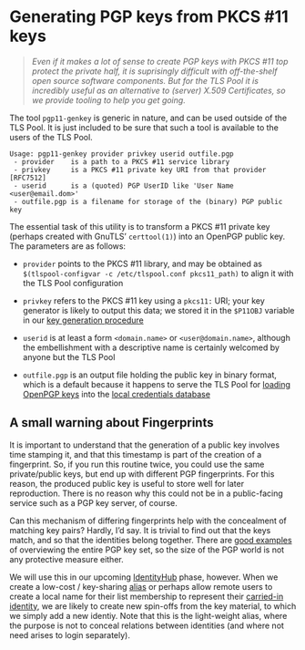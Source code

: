 Generating PGP keys from PKCS \#11 keys
=======================================

>   *Even if it makes a lot of sense to create PGP keys with PKCS \#11 top
>   protect the private half, it is suprisingly difficult with off-the-shelf
>   open source software components.  But for the TLS Pool it is incredibly
>   useful as an alternative to (server) X.509 Certificates, so we provide
>   tooling to help you get going.*

The tool `pgp11-genkey` is generic in nature, and can be used outside of the TLS
Pool.  It is just included to be sure that such a tool is available to the users
of the TLS Pool.

~~~~~~~~~~~~~~~~~~~~~~~~~~~~~~~~~~~~~~~~~~~~~~~~~~~~~~~~~~~~~~~~~~~~~~~~~~~~~~~~
Usage: pgp11-genkey provider privkey userid outfile.pgp
 - provider    is a path to a PKCS #11 service library
 - privkey     is a PKCS #11 private key URI from that provider [RFC7512]
 - userid      is a (quoted) PGP UserID like 'User Name <user@email.dom>'
 - outfile.pgp is a filename for storage of the (binary) PGP public key
~~~~~~~~~~~~~~~~~~~~~~~~~~~~~~~~~~~~~~~~~~~~~~~~~~~~~~~~~~~~~~~~~~~~~~~~~~~~~~~~

The essential task of this utility is to transform a PKCS \#11 private key
(perhaps created with GnuTLS’ `certtool(1)`) into an OpenPGP public key.  The
parameters are as follows:

-   `provider` points to the PKCS \#11 library, and may be obtained as
    `$(tlspool-configvar -c /etc/tlspool.conf pkcs11_path)` to align it with the
    TLS Pool configuration

-   `privkey` refers to the PKCS \#11 key using a `pkcs11:` URI; your key
    generator is likely to output this data; we stored it in the `$P11OBJ`
    variable in our [key generation procedure](setup-srvpgp.html)

-   `userid` is at least a form `<domain.name>` or `<user@domain.name>`,
    although the embellishment with a descriptive name is certainly welcomed by
    anyone but the TLS Pool

-   `outfile.pgp` is an output file holding the public key in binary format,
    which is a default because it happens to serve the TLS Pool for [loading
    OpenPGP keys](setup-srvpgp.html) into the [local credentials
    database](tool-getset.html)

A small warning about Fingerprints
----------------------------------

It is important to understand that the generation of a public key involves time
stamping it, and that this timestamp is part of the creation of a fingerprint.
So, if you run this routine twice, you could use the same private/public keys,
but end up with different PGP fingerprints.  For this reason, the produced
public key is useful to store well for later reproduction.  There is no reason
why this could not be in a public-facing service such as a PGP key server, of
course.

Can this mechanism of differing fingerprints help with the concealment of
matching key pairs?  Hardly, I’d say.  It is trivial to find out that the keys
match, and so that the identities belong together.  There are [good
examples](http://pgp.science.uu.nl) of overviewing the entire PGP key set, so
the size of the PGP world is not any protective measure either.

We will use this in our upcoming
[IdentityHub](http://internetwide.org/blog/2016/06/24/iwo-phases.html) phase,
however.  When we create a low-cost / key-sharing
[alias](http://internetwide.org/blog/2015/04/23/id-3-idforms.html) or perhaps
allow remote users to create a local name for their list membership to represent
their [carried-in
identity](http://internetwide.org/blog/2015/04/22/id-2-byoid.html), we are
likely to create new spin-offs from the key material, to which we simply add a
new identiy.  Note that this is the light-weight alias, where the purpose is not
to conceal relations between identities (and where not need arises to login
separately).

 
